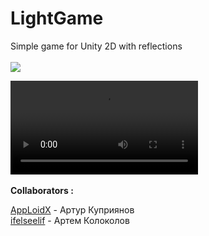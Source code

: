 # LightGame
Simple game for Unity 2D with reflections
<br><br>
![](https://i.ibb.co/dBGQ2fb/2019-06-24-23-11-41.png)

![](https://i.imgur.com/azZ1nqW.mp4)
<br><br>
**Collaborators :**

[AppLoidX](https://github.com/AppLoidX) - Артур Куприянов
<br>
[ifelseelif](https://github.com/ifelseelif) - Артем Колоколов
